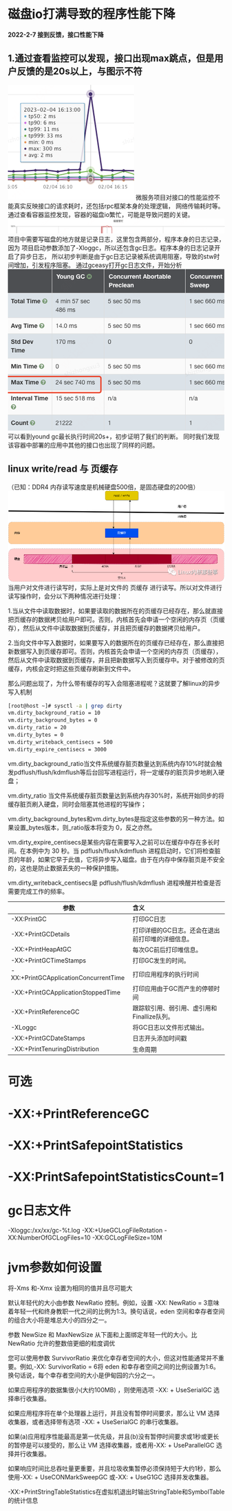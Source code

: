 # 磁盘io打满导致的程序性能下降

**2022-2-7 接到反馈，接口性能下降**

## 1.通过查看监控可以发现，接口出现max跳点，但是用户反馈的是20s以上，与图示不符
![img.png](img.png)
微服务项目对接口的性能监控不能真实反映接口的请求耗时，还包括rpc框架本身的处理逻辑，
网络传输耗时等。
通过查看容器监控发现，容器的磁盘io繁忙，可能是导致问题的关键。
![img_1.png](img_1.png)
项目中需要写磁盘的地方就是记录日志，这里包含两部分，程序本身的日志记录，因为
项目启动参数添加了-Xloggc，所以还包含gc日志。程序本身的日志记录开启了异步日志，
所以初步判断是由于gc日志记录被系统调用阻塞，导致的stw时间增加，引发程序阻塞。
通过gceasy打开gc日志文件，开始分析
![img_2.png](img_2.png)
可以看到yound gc最长执行时间20s+，初步证明了我们的判断。
同时我们发现该容器中部署的应用中其他的接口也出现了同样的问题。

## linux write/read 与 页缓存
（已知：DDR4 内存读写速度是机械硬盘500倍，是固态硬盘的200倍）
![img_3.png](img_3.png)
当用户对文件进行读写时，实际上是对文件的 页缓存 进行读写。所以对文件进行读写操作时，会分以下两种情况进行处理：

1.当从文件中读取数据时，如果要读取的数据所在的页缓存已经存在，那么就直接把页缓存的数据拷贝给用户即可。否则，内核首先会申请一个空闲的内存页（页缓存），然后从文件中读取数据到页缓存，并且把页缓存的数据拷贝给用户。

2.当向文件中写入数据时，如果要写入的数据所在的页缓存已经存在，那么直接把新数据写入到页缓存即可。否则，内核首先会申请一个空闲的内存页（页缓存），然后从文件中读取数据到页缓存，并且把新数据写入到页缓存中。对于被修改的页缓存，内核会定时把这些页缓存刷新到文件中。

那么问题出现了，为什么带有缓存的写入会阻塞进程呢？这就要了解linux的异步写入机制
``` bash
[root@host ~]# sysctl -a | grep dirty
vm.dirty_background_ratio = 10
vm.dirty_background_bytes = 0
vm.dirty_ratio = 20
vm.dirty_bytes = 0
vm.dirty_writeback_centisecs = 500
vm.dirty_expire_centisecs = 3000
```
vm.dirty_background_ratio当文件系统缓存脏页数量达到系统内存10%时就会触发pdflush/flush/kdmflush等后台回写进程运行，将一定缓存的脏页异步地刷入硬盘；

vm.dirty_ratio 当文件系统缓存脏页数量达到系统内存30%时，系统开始同步的将缓存脏页刷入硬盘，同时会阻塞其他进程的写操作；

vm.dirty_background_bytes和vm.dirty_bytes是指定这些参数的另一种方法。如果设置_bytes版本，则_ratio版本将变为 0，反之亦然。

vm.dirty_expire_centisecs是某些内容在需要写入之前可以在缓存中存在多长时间。在本例中为 30 秒。当 pdflush/flush/kdmflush 进程启动时，它们将检查脏页的年龄，如果它早于此值，它将异步写入磁盘。由于在内存中保存脏页是不安全的，这也是防止数据丢失的一种保护措施。

vm.dirty_writeback_centisecs是 pdflush/flush/kdmflush 进程唤醒并检查是否需要完成工作的频率。

| 参数  |  含义                      |
|-----|:-------------------------|
|-XX:PrintGC| 	 打印GC日志                 |
|-XX:+PrintGCDetails	| 打印详细的GC日志。还会在退出前打印堆的详细信息。 |
|-XX:+PrintHeapAtGC	| 每次GC前后打印堆信息。             |
|-XX:+PrintGCTimeStamps	| 打印GC发生的时间。               |
|-XX:+PrintGCApplicationConcurrentTime	| 打印应用程序的执行时间              |
|-XX:+PrintGCApplicationStoppedTime	| 打印应用由于GC而产生的停顿时间         |
|-XX:+PrintReferenceGC	| 跟踪软引用、弱引用、虚引用和Finallize队列。 |
|-XLoggc	| 将GC日志以文件形式输出。            |
| -XX:+PrintGCDateStamps|日志开头添加时间戳|
|-XX:+PrintTenuringDistribution|生命周期|



# 可选
# -XX:+PrintReferenceGC
# -XX:+PrintSafepointStatistics
# -XX:PrintSafepointStatisticsCount=1

# gc日志文件
-Xloggc:/xx/xx/gc-%t.log
-XX:+UseGCLogFileRotation
-XX:NumberOfGCLogFiles=10
-XX:GCLogFileSize=10M

# jvm参数如何设置
将-Xms 和-Xmx 设置为相同的值并且尽可能大

默认年轻代的大小由参数 NewRatio 控制。例如，设置 -XX: NewRatio = 3意味着年轻一代和终身教职一代之间的比例为1:3。换句话说，eden 空间和幸存者空间的组合大小将是堆总大小的四分之一。

参数 NewSize 和 MaxNewSize 从下面和上面绑定年轻一代的大小。比 NewRatio 允许的整数倍更细的粒度调优

您可以使用参数 SurvivorRatio 来优化幸存者空间的大小，但这对性能通常并不重要。例如,-XX: SurvivorRatio = 6将 eden 和幸存者空间之间的比例设置为1:6。换句话说，每个幸存者空间的大小是伊甸园的六分之一。

如果应用程序的数据集很小(大约100MB) ，则使用选项 -XX: + UseSerialGC 选择串行收集器。

如果应用程序将在单个处理器上运行，并且没有暂停时间要求，那么让 VM 选择收集器，或者选择带有选项 -XX: + UseSerialGC 的串行收集器。

如果(a)应用程序性能最高是第一优先级，并且(b)没有暂停时间要求或1秒或更长的暂停是可以接受的，那么让 VM 选择收集器，或者用-XX: + UseParallelGC 选择并行收集器。

如果响应时间比总吞吐量更重要，并且垃圾收集暂停必须保持短于大约1秒，那么使用-XX: + UseCONMarkSweepGC 或-XX: + UseG1GC 选择并发收集器。

-XX:+PrintStringTableStatistics在虚拟机退出时输出StringTable和SymbolTable的统计信息